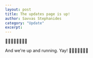 ```yaml
---
layout: post
title: The updates page is up!
author: Savvas Stephanides
category: "Update"
excerpt: 
---
```


🚀🚀🚀🚀🚀🚀🚀🚀

And we're up and running. Yay! 🎉🎉🎉🎉🎉🎉🎉